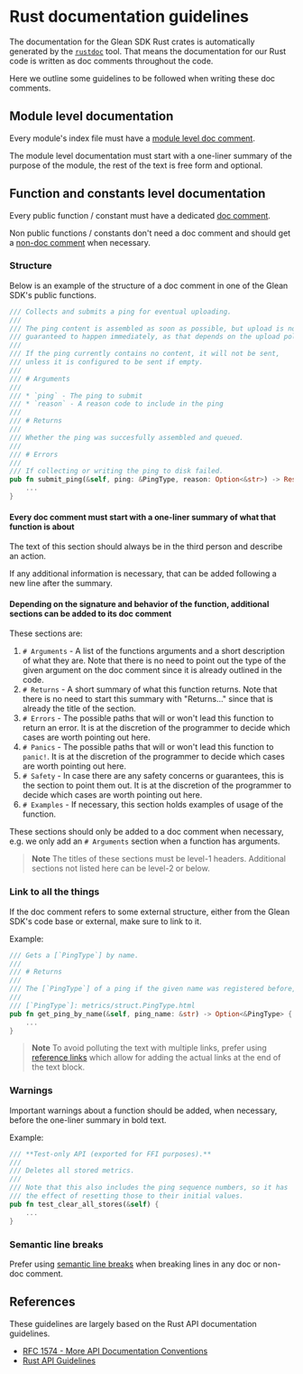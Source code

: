 # Rust documentation guidelines

The documentation for the Glean SDK Rust crates is automatically generated by the [`rustdoc`](https://doc.rust-lang.org/rustdoc/what-is-rustdoc.html) tool. That means the documentation for our Rust code is written as doc comments throughout the code.

Here we outline some guidelines to be followed when writing these doc comments.

## Module level documentation

Every module's index file must have a [module level doc comment](https://doc.rust-lang.org/book/ch14-02-publishing-to-crates-io.html#commenting-contained-items).

The module level documentation must start with a one-liner summary of the purpose of the module,
the rest of the text is free form and optional.

## Function and constants level documentation

Every public function / constant must have a dedicated [doc comment](https://doc.rust-lang.org/book/ch14-02-publishing-to-crates-io.html#making-useful-documentation-comments).

Non public functions / constants don't need a doc comment and should get a [non-doc comment](https://doc.rust-lang.org/reference/comments.html#non-doc-comments) when necessary.

### Structure

Below is an example of the structure of a doc comment in one of the Glean SDK's public functions.


```rust
/// Collects and submits a ping for eventual uploading.
///
/// The ping content is assembled as soon as possible, but upload is not
/// guaranteed to happen immediately, as that depends on the upload policies.
///
/// If the ping currently contains no content, it will not be sent,
/// unless it is configured to be sent if empty.
///
/// # Arguments
///
/// * `ping` - The ping to submit
/// * `reason` - A reason code to include in the ping
///
/// # Returns
///
/// Whether the ping was succesfully assembled and queued.
///
/// # Errors
///
/// If collecting or writing the ping to disk failed.
pub fn submit_ping(&self, ping: &PingType, reason: Option<&str>) -> Result<bool> {
    ...
}
```

#### Every doc comment must start with a one-liner summary of what that function is about

The text of this section should always be in the third person and describe an action.

If any additional information is necessary, that can be added following a new line after the summary.

#### Depending on the signature and behavior of the function, additional sections can be added to its doc comment

These sections are:

1. `# Arguments` - A list of the functions arguments and a short description of what they are. Note that there is no need to point out the type of the given argument on the doc comment since it is already outlined in the code.
2. `# Returns` - A short summary of what this function returns. Note that there is no need to start this summary with "Returns..." since that is already the title of the section.
3. `# Errors` - The possible paths that will or won't lead this function to return an error. It is at the discretion of the programmer to decide which cases are worth pointing out here.
4. `# Panics` - The possible paths that will or won't lead this function to `panic!`. It is at the discretion of the programmer to decide which cases are worth pointing out here.
4. `# Safety` - In case there are any safety concerns or guarantees, this is the section to point them out. It is at the discretion of the programmer to decide which cases are worth pointing out here.
5. `# Examples` - If necessary, this section holds examples of usage of the function.

These sections should only be added to a doc comment when necessary, e.g. we only add an `# Arguments` section when a function has arguments.

> **Note** The titles of these sections must be level-1 headers. Additional sections not listed here can be level-2 or below.

### Link to all the things

If the doc comment refers to some external structure, either from the Glean SDK's code base or external, make sure to link to it.

Example:

```rust
/// Gets a [`PingType`] by name.
///
/// # Returns
///
/// The [`PingType`] of a ping if the given name was registered before, `None` otherwise.
///
/// [`PingType`]: metrics/struct.PingType.html
pub fn get_ping_by_name(&self, ping_name: &str) -> Option<&PingType> {
    ...
}
```

> **Note** To avoid polluting the text with multiple links, prefer using [reference links](https://spec.commonmark.org/0.27/#reference-link) which allow for adding the actual links at the end of the text block.

### Warnings

Important warnings about a function should be added, when necessary, before the one-liner summary in bold text.

Example:

```rust
/// **Test-only API (exported for FFI purposes).**
///
/// Deletes all stored metrics.
///
/// Note that this also includes the ping sequence numbers, so it has
/// the effect of resetting those to their initial values.
pub fn test_clear_all_stores(&self) {
    ...
}
```

### Semantic line breaks

Prefer using [semantic line breaks](https://sembr.org/) when breaking lines in any doc or non-doc comment.

## References

These guidelines are largely based on the Rust API documentation guidelines.

* [RFC 1574 - More API Documentation Conventions](https://github.com/rust-lang/rfcs/blob/master/text/1574-more-api-documentation-conventions.md)
* [Rust API Guidelines](https://rust-lang.github.io/api-guidelines/documentation.html)

